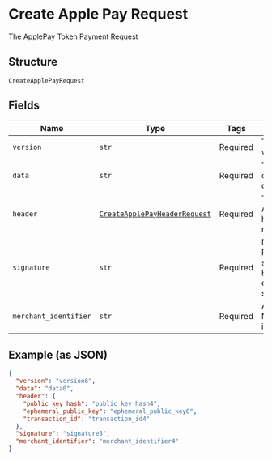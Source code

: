 
# Create Apple Pay Request

The ApplePay Token Payment Request

## Structure

`CreateApplePayRequest`

## Fields

| Name | Type | Tags | Description |
|  --- | --- | --- | --- |
| `version` | `str` | Required | The token version |
| `data` | `str` | Required | The cryptography data |
| `header` | [`CreateApplePayHeaderRequest`](../../doc/models/create-apple-pay-header-request.md) | Required | The ApplePay header request |
| `signature` | `str` | Required | Detached PKCS #7 signature, Base64 encoded as string |
| `merchant_identifier` | `str` | Required | ApplePay Merchant identifier |

## Example (as JSON)

```json
{
  "version": "version6",
  "data": "data0",
  "header": {
    "public_key_hash": "public_key_hash4",
    "ephemeral_public_key": "ephemeral_public_key6",
    "transaction_id": "transaction_id4"
  },
  "signature": "signature8",
  "merchant_identifier": "merchant_identifier4"
}
```

